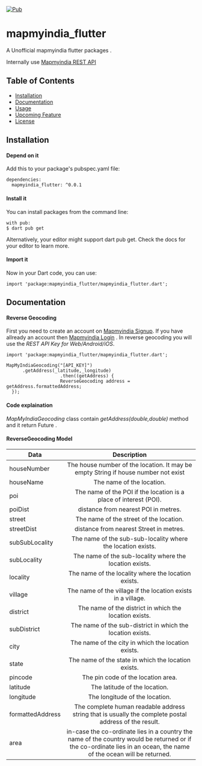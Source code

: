 [![Pub](https://img.shields.io/pub/v/mapmyindia_flutter)](https://pub.dev/packages/mapmyindia_flutter/versions/0.0.1)

# mapmyindia_flutter

A Unofficial mapmyindia flutter packages .

Internally use [Mapmyindia REST API](https://www.mapmyindia.com/api/advanced-maps/doc/autosuggest-api) 

## Table of Contents
- [Installation](#installation)
- [Documentation](#documentation)
- [Usage](#usage)
- [Upcoming Feature](#feature)
- [License](#license)

## Installation

 #### Depend on it
 Add this to your package's pubspec.yaml file:
```
dependencies:
  mapmyindia_flutter: ^0.0.1
```
#### Install it
You can install packages from the command line:
```
with pub:
$ dart pub get
```
Alternatively, your editor might support dart pub get. Check the docs for your editor to learn more.

#### Import it
Now in your Dart code, you can use:
```
import 'package:mapmyindia_flutter/mapmyindia_flutter.dart';
```
## Documentation

#### Reverse Geocoding 
  
 First you need to create an account on [Mapmyindia Signup](https://www.mapmyindia.com/api/signup). If you have allready an account then  [Mapmyindia Login](https://www.mapmyindia.com/api/login) . In reverse geocoding you will use the *REST API Key for Web/Android/iOS*.

  ```
  import 'package:mapmyindia_flutter/mapmyindia_flutter.dart';
  
  MapMyIndiaGeocoding("[API_KEY]")
        .getAddress(_latitude,_longitude)
                      .then((getAddress) {
                      ReverseGeocoding address = getAddress.formattedAddress;            
    });
  ```
  #### Code explaination
  
  *MapMyIndiaGeocoding* class contain *getAddress(double,double)* method and it return Future<ReverseGeocoding> .
  
  #### ReverseGeocoding Model 
    
|     Data      |  Description  |
| ------------- |:----------------------------------------------------------------------------------:|
| houseNumber   | The house number of the location. It may be empty String if house number not exist | 
| houseName     | The name of the location.    |  
| poi           | The name of the POI if the location is a place of interest (POI).     | 
| poiDist       | distance from nearest POI in metres.                                   |
| street        | The name of the street of the location.                                |
| streetDist    | distance from nearest Street in metres.                                |
| subSubLocality | The name of the sub-sub-locality where the location exists.            |
| subLocality   | The name of the sub-locality where the location exists.                |
| locality      | The name of the locality where the location exists.                    |
| village       | The name of the village if the location exists in a village.          |
| district      |  The name of the district in which the location exists.              |
| subDistrict   | The name of the sub-district in which the location exists.           |
|  city         | The name of the city in which the location exists.                   |
|  state        |The name of the state in which the location exists.                   |
| pincode       | The pin code of the location area.                                   |
| latitude      |  The latitude of the location.                                       |
|longitude      | The longitude of the location.                                       |
|formattedAddress |  The complete human readable address string that is usually the complete postal address of the result. |
|area     | in-case the co-ordinate lies in a country the name of the country would be returned or if the co-ordinate lies in an ocean, the name of the ocean will be returned.|
  
  
  
